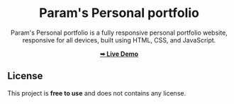 <div align="center">

# Param's Personal portfolio

Param's Personal portfolio is a fully responsive personal portfolio website, responsive for all devices, built using HTML, CSS, and JavaScript.

 <a href="https://paramkansagra.github.io/portfolio/"><strong>➥ Live Demo</strong></a> 
 
 </div>
 
## License

This project is **free to use** and does not contains any license.
